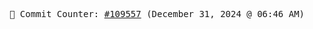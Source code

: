 <p align="center">
    <samp>
        📮 Commit Counter: <a href="https://github.com/Javascript-void0/Javascript-void0/commits/main">#109557</a> (December 31, 2024 @ 06:46 AM)
    </samp>
</p>